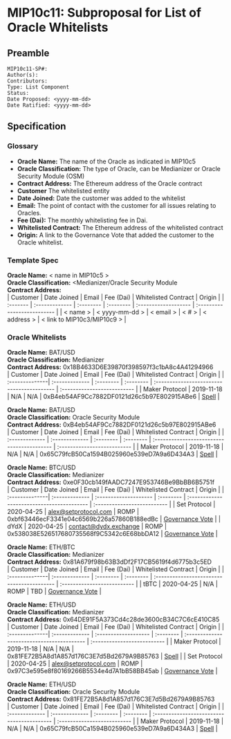 # MIP10c11: Subproposal for List of Oracle Whitelists

## Preamble
```
MIP10c11-SP#: 
Author(s):
Contributors:
Type: List Component
Status:
Date Proposed: <yyyy-mm-dd>
Date Ratified: <yyyy-mm-dd>
``` 

## Specification

### Glossary

- **Oracle Name:** The name of the Oracle as indicated in MIP10c5
- **Oracle Classification:** The type of Oracle, can be Medianizer or Oracle Security Module (OSM)
- **Contract Address:** The Ethereum address of the Oracle contract
- **Customer** The whitelisted entity
- **Date Joined:** Date the customer was added to the whitelist
- **Email:** The point of contact with the customer for all issues relating to Oracles.
- **Fee (Dai):**  The monthly whitelisting fee in Dai.
- **Whitelisted Contract:** The Ethereum address of the whitelisted contract
- **Origin:** A link to the Governance Vote that added the customer to the Oracle whitelist. 

### Template Spec

**Oracle Name:** < name in MIP10c5 >    
**Oracle Classification:** <Medianizer/Oracle Security Module   
**Contract Address:**    
| Customer |  Date Joined   |   Email   | Fee (Dai) | Whitelisted Contract |           Origin            |
| :------- | :------------- | :-------- | :-------- | :------------------- | :-------------------------- |
| < name > | < yyyy-mm-dd > | < email > |   < # >   |     < address >      | < link to MIP10c3/MIP10c9 > |

### Oracle Whitelists

**Oracle Name:** BAT/USD    
**Oracle Classification:** Medianizer   
**Contract Address:** 0x18B4633D6E39870f398597f3c1bA8c4A41294966   
|     Customer   |  Date Joined   |   Email   | Fee (Dai) |             Whitelisted Contract           |           Origin            |
| :--------------| :------------- | :-------- | :-------- | :----------------------------------------- | :-------------------------- |
| Maker Protocol |   2019-11-18   |    N/A    |    N/A    | 0xB4eb54AF9Cc7882DF0121d26c5b97E802915ABe6 | [Spell](https://etherscan.io/address/0xf44113760c4f70afeeb412c63bc713b13e6e202e#code) |

**Oracle Name:** BAT/USD    
**Oracle Classification:** Oracle Security Module    
**Contract Address:** 0xB4eb54AF9Cc7882DF0121d26c5b97E802915ABe6   
|    Customer    |  Date Joined   |   Email   | Fee (Dai) |              Whitelisted Contract          |           Origin            |
| :------------- | :------------- | :-------- | :-------- | :----------------------------------------- | :-------------------------- |
| Maker Protocol |   2019-11-18   |     N/A   |     N/A   | 0x65C79fcB50Ca1594B025960e539eD7A9a6D434A3 | [Spell](https://etherscan.io/address/0xf44113760c4f70afeeb412c63bc713b13e6e202e#code) |

**Oracle Name:** BTC/USD    
**Oracle Classification:** Medianizer   
**Contract Address:** 0xe0F30cb149fAADC7247E953746Be9BbBB6B5751f   
|     Customer   |  Date Joined   |           Email       | Fee (Dai) |             Whitelisted Contract           |           Origin            |
| :--------------| :------------- | :-------------------- | :-------- | :----------------------------------------- | :-------------------------- |
|  Set Protocol  |   2020-04-25   | alex@setprotocol.com  |   ROMP    | 0xbf63446ecF3341e04c6569b226a57860B188edBc | [Governance Vote](https://vote.makerdao.com/polling-proposal/qmealoapl7e1yzabsobg9wckj3bs8hb8pgquc5jx7r8qpo) |
|      dYdX      |   2020-04-25   | contact@dydx.exchange |   ROMP    | 0x538038E526517680735568f9C5342c6E68bbDA12 | [Governance Vote](https://vote.makerdao.com/polling-proposal/qmealoapl7e1yzabsobg9wckj3bs8hb8pgquc5jx7r8qpo) |

**Oracle Name:** ETH/BTC   
**Oracle Classification:** Medianizer   
**Contract Address:** 0x81A679f98b63B3dDf2F17CB5619f4d6775b3c5ED   
|     Customer   |  Date Joined   |   Email   | Fee (Dai) |             Whitelisted Contract           |           Origin            |
| :--------------| :------------- | :-------- | :-------- | :----------------------------------------- | :-------------------------- |
|      tBTC      |   2020-04-25   |    N/A    |   ROMP    |                      TBD                   | [Governance Vote](https://vote.makerdao.com/polling-proposal/qmeymkw5rhenzsevpvnhequj9glvq6n5buzapyrvestcdg) |

**Oracle Name:** ETH/USD  
**Oracle Classification:** Medianizer   
**Contract Address:** 0x64DE91F5A373Cd4c28de3600cB34C7C6cE410C85   
|     Customer   |  Date Joined   |   Email   | Fee (Dai) |             Whitelisted Contract           |           Origin            |
| :--------------| :------------- | :------------------- | :-------- | :----------------------------------------- | :-------------------------- |
| Maker Protocol |   2019-11-18   |           N/A        |    N/A    | 0x81FE72B5A8d1A857d176C3E7d5Bd2679A9B85763 | [Spell](https://etherscan.io/address/0xf44113760c4f70afeeb412c63bc713b13e6e202e#code) |
|  Set Protocol  |   2020-04-25   | alex@setprotocol.com |   ROMP    | 0x97C3e595e8f80169266B5534e4d7A1bB58BB45ab | [Governance Vote](https://vote.makerdao.com/polling-proposal/qmzfpgr8hwabpycsq6vnnzp2cebh8uzxjpor8rtzenhkop) |

**Oracle Name:** ETH/USD  
**Oracle Classification:** Oracle Security Module   
**Contract Address:** 0x81FE72B5A8d1A857d176C3E7d5Bd2679A9B85763   
|    Customer    |  Date Joined   |   Email   | Fee (Dai) |              Whitelisted Contract          |           Origin            |
| :------------- | :------------- | :-------- | :-------- | :----------------------------------------- | :-------------------------- |
| Maker Protocol |   2019-11-18   |     N/A   |     N/A   | 0x65C79fcB50Ca1594B025960e539eD7A9a6D434A3 | [Spell](https://etherscan.io/address/0xf44113760c4f70afeeb412c63bc713b13e6e202e#code) |